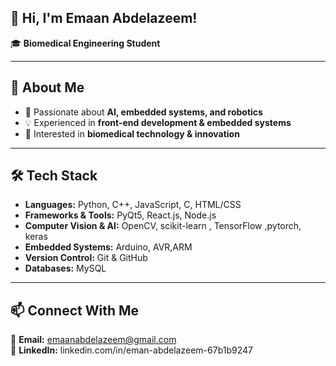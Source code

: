 

## 👋 Hi, I'm Emaan Abdelazeem!
🎓 **Biomedical Engineering Student**  

---

## 🚀 About Me
- 🎯 Passionate about **AI, embedded systems, and robotics**
- 💡 Experienced in **front-end development & embedded systems**
- 🔬 Interested in **biomedical technology & innovation**

---

## 🛠 Tech Stack
- **Languages:** Python, C++, JavaScript, C, HTML/CSS  
- **Frameworks & Tools:** PyQt5, React.js, Node.js
- **Computer Vision & AI:** OpenCV, scikit-learn , TensorFlow ,pytorch, keras
- **Embedded Systems:** Arduino, AVR,ARM 
- **Version Control:** Git & GitHub  
- **Databases:** MySQL  

---

## 📫 Connect With Me
📧 **Email:** emaanabdelazeem@gmail.com  
💼 **LinkedIn:** linkedin.com/in/eman-abdelazeem-67b1b9247

